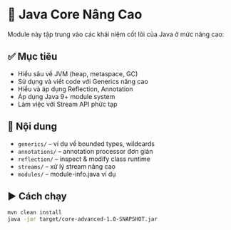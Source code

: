 # 🧠 Java Core Nâng Cao

Module này tập trung vào các khái niệm cốt lõi của Java ở mức nâng cao:

## ✅ Mục tiêu
- Hiểu sâu về JVM (heap, metaspace, GC)
- Sử dụng và viết code với Generics nâng cao
- Hiểu và áp dụng Reflection, Annotation
- Áp dụng Java 9+ module system
- Làm việc với Stream API phức tạp

## 📁 Nội dung
- `generics/` – ví dụ về bounded types, wildcards
- `annotations/` – annotation processor đơn giản
- `reflection/` – inspect & modify class runtime
- `streams/` – xử lý stream nâng cao
- `modules/` – module-info.java ví dụ

## ▶️ Cách chạy
```bash
mvn clean install
java -jar target/core-advanced-1.0-SNAPSHOT.jar
